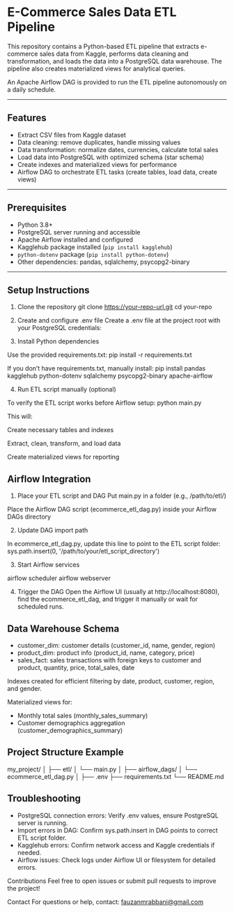 # E-Commerce Sales Data ETL Pipeline

This repository contains a Python-based ETL pipeline that extracts e-commerce sales data from Kaggle, performs data cleaning and transformation, and loads the data into a PostgreSQL data warehouse. The pipeline also creates materialized views for analytical queries.

An Apache Airflow DAG is provided to run the ETL pipeline autonomously on a daily schedule.

---

## Features

- Extract CSV files from Kaggle dataset
- Data cleaning: remove duplicates, handle missing values
- Data transformation: normalize dates, currencies, calculate total sales
- Load data into PostgreSQL with optimized schema (star schema)
- Create indexes and materialized views for performance
- Airflow DAG to orchestrate ETL tasks (create tables, load data, create views)

---

## Prerequisites

- Python 3.8+
- PostgreSQL server running and accessible
- Apache Airflow installed and configured
- Kagglehub package installed (`pip install kagglehub`)
- `python-dotenv` package (`pip install python-dotenv`)
- Other dependencies: pandas, sqlalchemy, psycopg2-binary

---

## Setup Instructions

1. Clone the repository
git clone https://your-repo-url.git
cd your-repo

2. Create and configure .env file
Create a .env file at the project root with your PostgreSQL credentials:

3. Install Python dependencies

Use the provided requirements.txt:
pip install -r requirements.txt

If you don’t have requirements.txt, manually install:
pip install pandas kagglehub python-dotenv sqlalchemy psycopg2-binary apache-airflow

4. Run ETL script manually (optional)

To verify the ETL script works before Airflow setup:
python main.py

This will:

Create necessary tables and indexes

Extract, clean, transform, and load data

Create materialized views for reporting

## Airflow Integration

1. Place your ETL script and DAG
Put main.py in a folder (e.g., /path/to/etl/)

Place the Airflow DAG script (ecommerce_etl_dag.py) inside your Airflow DAGs directory

2. Update DAG import path

In ecommerce_etl_dag.py, update this line to point to the ETL script folder:
sys.path.insert(0, '/path/to/your/etl_script_directory')

3. Start Airflow services

airflow scheduler
airflow webserver

4. Trigger the DAG
Open the Airflow UI (usually at http://localhost:8080), find the ecommerce_etl_dag, and trigger it manually or wait for scheduled runs.

## Data Warehouse Schema
- customer_dim: customer details (customer_id, name, gender, region)
- product_dim: product info (product_id, name, category, price)
- sales_fact: sales transactions with foreign keys to customer and product, quantity, price, total_sales, date

Indexes created for efficient filtering by date, product, customer, region, and gender.

Materialized views for:
- Monthly total sales (monthly_sales_summary)
- Customer demographics aggregation (customer_demographics_summary)

## Project Structure Example

my_project/
│
├── etl/
│   └── main.py
│
├── airflow_dags/
│   └── ecommerce_etl_dag.py
│
├── .env
├── requirements.txt
└── README.md

## Troubleshooting

- PostgreSQL connection errors: Verify .env values, ensure PostgreSQL server is running.
- Import errors in DAG: Confirm sys.path.insert in DAG points to correct ETL script folder.
- Kagglehub errors: Confirm network access and Kaggle credentials if needed.
- Airflow issues: Check logs under Airflow UI or filesystem for detailed errors.

Contributions
Feel free to open issues or submit pull requests to improve the project!

Contact
For questions or help, contact: fauzanmrabbani@gmail.com